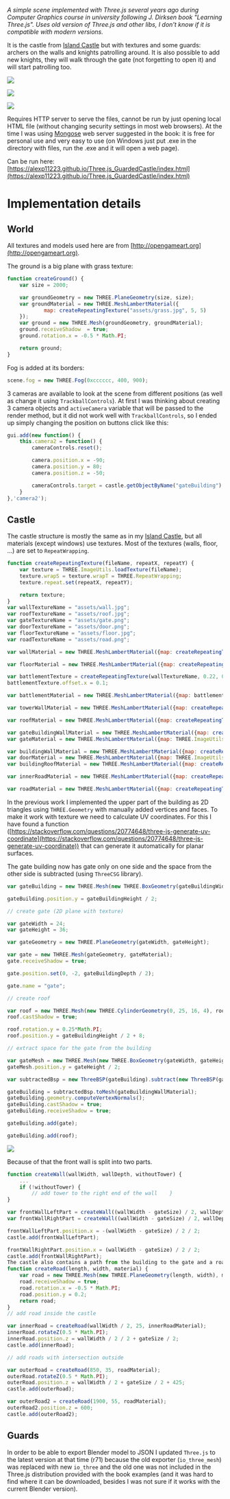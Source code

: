 *A simple scene implemented with Three.js several years ago during Computer Graphics course in university following J. Dirksen book "Learning Three.js". Uses old version of Three.js and other libs, I don't know if it is compatible with modern versions.*

It is the castle from [Island Castle](https://github.com/AlexP11223/Three.js_IslandCastle) but with textures and some guards: archers on the walls and knights patrolling around. It is also possible to add new knights, they will walk through the gate (not forgetting to open it) and will start patrolling too.

![](https://i.imgur.com/IOp6pNa.png)

![](https://i.imgur.com/WA14kGQ.png)

![](https://i.imgur.com/ZLCJ63T.png)

Requires HTTP server to serve the files, cannot be run by just opening local HTML file (without changing security settings in most web browsers). At the time I was using [Mongose](https://cesanta.com/binary.html) web server suggested in the book: it is free for personal use and very easy to use (on Windows just put .exe in the directory with files, run the .exe and it will open a web page).

Can be run here: [https://alexp11223.github.io/Three.js_GuardedCastle/index.html](https://alexp11223.github.io/Three.js_GuardedCastle/index.html)

# Implementation details

## World

All textures and models used here are from [http://opengameart.org](http://opengameart.org).

The ground is a big plane with grass texture:

```javascript
function createGround() {
    var size = 2000;

    var groundGeometry = new THREE.PlaneGeometry(size, size);
    var groundMaterial = new THREE.MeshLambertMaterial({
            map: createRepeatingTexture("assets/grass.jpg", 5, 5)
    });
    var ground = new THREE.Mesh(groundGeometry, groundMaterial);
    ground.receiveShadow  = true;
    ground.rotation.x = -0.5 * Math.PI;

    return ground;
}
```

Fog is added at its borders:

```javascript
scene.fog = new THREE.Fog(0xcccccc, 400, 900);
 ```
 
3 cameras are available to look at the scene from different positions (as well as change it using `TrackballControls`). At first I was thinking about creating 3 camera objects and `activeCamera` variable that will be passed to the render method, but it did not work well with `TrackballControls`, so I ended up simply changing the position on buttons click like this:

```javascript
gui.add(new function() {
    this.camera2 = function() {
        cameraControls.reset();

        camera.position.x = -90;
        camera.position.y = 80;
        camera.position.z = -50;

        cameraControls.target = castle.getObjectByName("gateBuilding").position.clone();
    }
},'camera2');
```

## Castle

The castle structure is mostly the same as in my [Island Castle](https://github.com/AlexP11223/Three.js_IslandCastle), but all materials (except windows) use textures. Most of the textures (walls, floor, ...) are set to `RepeatWrapping`.

```javascript
function createRepeatingTexture(fileName, repeatX, repeatY) {
    var texture = THREE.ImageUtils.loadTexture(fileName);
    texture.wrapS = texture.wrapT = THREE.RepeatWrapping;
    texture.repeat.set(repeatX, repeatY);

    return texture;
}
var wallTextureName = "assets/wall.jpg";
var roofTextureName = "assets/roof.jpg";
var gateTextureName = "assets/gate.png";
var doorTextureName = "assets/door.png";
var floorTextureName = "assets/floor.jpg";
var roadTextureName = "assets/road.png";

var wallMaterial = new THREE.MeshLambertMaterial({map: createRepeatingTexture(wallTextureName, 4, 0.8)});

var floorMaterial = new THREE.MeshLambertMaterial({map: createRepeatingTexture(floorTextureName, 4, 0.6)});

var battlementTexture = createRepeatingTexture(wallTextureName, 0.22, 0.33);
battlementTexture.offset.x = 0.1;

var battlementMaterial = new THREE.MeshLambertMaterial({map: battlementTexture});

var towerWallMaterial = new THREE.MeshLambertMaterial({map: createRepeatingTexture(wallTextureName, 6, 1.5)});

var roofMaterial = new THREE.MeshLambertMaterial({map: createRepeatingTexture(roofTextureName, 8, 1.5)});

var gateBuildingWallMaterial = new THREE.MeshLambertMaterial({map: createRepeatingTexture(wallTextureName, 1, 1.5)});
var gateMaterial = new THREE.MeshLambertMaterial({map: THREE.ImageUtils.loadTexture(gateTextureName), side: THREE.DoubleSide});

var buildingWallMaterial = new THREE.MeshLambertMaterial({map: createRepeatingTexture(wallTextureName, 2, 1.3)});
var doorMaterial = new THREE.MeshLambertMaterial({map: THREE.ImageUtils.loadTexture(doorTextureName), transparent: true});
var buildingRoofMaterial = new THREE.MeshLambertMaterial({map: createRepeatingTexture(roofTextureName, 4, 2), side: THREE.DoubleSide});

var innerRoadMaterial = new THREE.MeshLambertMaterial({map: createRepeatingTexture(floorTextureName, 2, 0.8)});

var roadMaterial = new THREE.MeshLambertMaterial({map: createRepeatingTexture(roadTextureName, 15, 1)});
```

In the previous work I implemented the upper part of the building as 2D triangles using `THREE.Geometry` with manually added vertices and faces. To make it work with texture we need to calculate UV coordinates. For this I have found a function ([https://stackoverflow.com/questions/20774648/three-js-generate-uv-coordinate](https://stackoverflow.com/questions/20774648/three-js-generate-uv-coordinate)) that can generate it automatically for planar surfaces.

The gate building now has gate only on one side and the space from the other side is subtracted (using `ThreeCSG` library).

```javascript
var gateBuilding = new THREE.Mesh(new THREE.BoxGeometry(gateBuildingWidth, gateBuildingHeight, gateBuildingDepth), gateBuildingWallMaterial);

gateBuilding.position.y = gateBuildingHeight / 2;

// create gate (2D plane with texture)

var gateWidth = 24;
var gateHeight = 36;

var gateGeometry = new THREE.PlaneGeometry(gateWidth, gateHeight);

var gate = new THREE.Mesh(gateGeometry, gateMaterial);
gate.receiveShadow = true;

gate.position.set(0, -2, gateBuildingDepth / 2);

gate.name = "gate";

// create roof

var roof = new THREE.Mesh(new THREE.CylinderGeometry(0, 25, 16, 4), roofMaterial);
roof.castShadow = true;

roof.rotation.y = 0.25*Math.PI;
roof.position.y = gateBuildingHeight / 2 + 8;

// extract space for the gate from the building

var gateMesh = new THREE.Mesh(new THREE.BoxGeometry(gateWidth, gateHeight, gateBuildingDepth), new THREE.MeshLambertMaterial());
gateMesh.position.y = gateHeight / 2;

var subtractedBsp = new ThreeBSP(gateBuilding).subtract(new ThreeBSP(gateMesh));

gateBuilding = subtractedBsp.toMesh(gateBuildingWallMaterial);
gateBuilding.geometry.computeVertexNormals();
gateBuilding.castShadow = true;
gateBuilding.receiveShadow = true;

gateBuilding.add(gate);

gateBuilding.add(roof);
```

![](https://i.imgur.com/kmDpxCB.png)

Because of that the front wall is split into two parts.

```javascript
function createWall(wallWidth, wallDepth, withoutTower) {
    ...
    if (!withoutTower) {
        // add tower to the right end of the wall    }
}

var frontWallLeftPart = createWall((wallWidth - gateSize) / 2, wallDepth, true);
var frontWallRightPart = createWall((wallWidth - gateSize) / 2, wallDepth); 

frontWallLeftPart.position.x = -(wallWidth - gateSize) / 2 / 2;
castle.add(frontWallLeftPart);

frontWallRightPart.position.x = (wallWidth - gateSize) / 2 / 2;
castle.add(frontWallRightPart);
The castle also contains a path from the building to the gate and a road with intersection outside:
function createRoad(length, width, material) {
    var road = new THREE.Mesh(new THREE.PlaneGeometry(length, width), material);
    road.receiveShadow = true;
    road.rotation.x = -0.5 * Math.PI;
    road.position.y = 0.2;
    return road;
}
// add road inside the castle

var innerRoad = createRoad(wallWidth / 2, 25, innerRoadMaterial);
innerRoad.rotateZ(0.5 * Math.PI);
innerRoad.position.z = wallWidth / 2 / 2 + gateSize / 2;
castle.add(innerRoad);

// add roads with intersection outside

var outerRoad = createRoad(850, 35, roadMaterial);
outerRoad.rotateZ(0.5 * Math.PI);
outerRoad.position.z = wallWidth / 2 + gateSize / 2 + 425;
castle.add(outerRoad);

var outerRoad2 = createRoad(1900, 55, roadMaterial);
outerRoad2.position.z = 600;
castle.add(outerRoad2);
```

## Guards

In order to be able to export Blender model to JSON I updated `Three.js` to the latest version at that time (r71) because the old exporter (`io_three_mesh`) was replaced with new `io_three` and the old one was not included in the Three.js distribution provided with the book examples (and it was hard to find where it can be downloaded, besides I was not sure if it works with the current Blender version).
